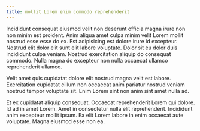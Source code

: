 ```yaml
---
title: mollit Lorem enim commodo reprehenderit
---
```


Incididunt consequat eiusmod velit non deserunt officia magna irure non non minim est proident. Anim aliqua amet culpa minim velit Lorem mollit nostrud esse esse do ex. Est adipisicing est dolore irure id excepteur. Nostrud elit dolor elit sunt elit labore voluptate. Dolor sit eu dolor duis incididunt culpa veniam. Nostrud exercitation aliquip do consequat commodo. Nulla magna do excepteur non nulla occaecat ullamco reprehenderit ullamco.

Velit amet quis cupidatat dolore elit nostrud magna velit est labore. Exercitation cupidatat cillum non occaecat anim pariatur nostrud veniam nostrud tempor voluptate sit. Enim Lorem sint non anim sint amet nulla ad.

Et ex cupidatat aliquip consequat. Occaecat reprehenderit Lorem qui dolore. Id ad in amet Lorem. Amet in consectetur nulla elit reprehenderit. Incididunt anim excepteur mollit ipsum. Ea elit Lorem labore in enim occaecat aute voluptate. Magna eiusmod esse non ea.